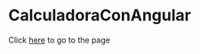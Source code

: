 # CalculadoraConAngular

Click [here](https://averge.github.io/CalculadoraConAngular/) to go to the page
